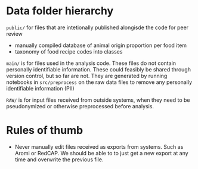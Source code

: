 # Data folder hierarchy

`public/` for files that are intetionally published alongisde the code for peer review
- manually compiled database of animal origin proportion per food item
- taxonomy of food recipe codes into classes

`main/` is for files used in the analysis code. These files do not contain personally identifiable information. These could feasibly be shared through version control, but so far are not. They are generated by running notebooks in `src/preprocess` on the raw data files to remove any personally identifiable information (PII)

`RAW/` is for input files received from outside systems, when they need to be pseudonymized or otherwise preprocessed before analysis.

# Rules of thumb

- Never manually edit files received as exports from systems. Such as Aromi or RedCAP. We should be able to to just get a new export at any time and overwrite the previous file.

